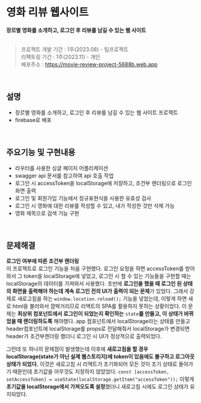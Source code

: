 # 영화 리뷰 웹사이트

**장르별 영화를 소개하고, 로그인 후 리뷰를 남길 수 있는 웹 사이트**<br/>
<br/>
> 프로젝트 개발 기간 : 1주(2023.08) - 팀프로젝트<br/>
> 리팩토링 기간 : 1주(2023.11) - 개인<br/>
> 배포주소 : https://movie-review-project-5688b.web.app
<br/>

## 설명
* 장르별 영화를 소개하고, 로그인 후 리뷰를 남길 수 있는 웹 사이트 프로젝트
* firebase로 배포
<br/>

## 주요기능 및 구현내용
* 라우터를 사용한 싱글 페이지 어플리케이션
* swagger api 문서를 참고하여 api 호출 작업
* 로그인 시 accessToken을 localStorage에 저장하고, 조건부 렌더링으로 로그인 화면 출력
* 로그인 및 회원가입 기능에서 정규표현식을 사용한 유효성 검사
* 로그인 시 영화에 대한 리뷰를 작성할 수 있고, 내가 작성한 것만 삭제 가능
* 영화 제목으로 검색 기능 구현
<br/>

## 문제해결
**로그인 여부에 따른 조건부 렌더링**   
이 프로젝트로 로그인 기능을 처음 구현했다. 로그인 요청을 하면 accessToken를 받아와서 그 token을 localStorage에 넣었고, 로그인 시 할 수 있는 기능들을 구현할 때는 localStorage의 데이터를 가져와서 사용했다. 초반에 **로그인을 했을 때 로그인 된 상태의 화면을 출력해야 하는데 계속 로그인 전의 UI가 출력이 되는 문제**가 있었다. 그래서 강제로 새로고침을 하는 `window.location.reload();` 기능을 넣었는데, 이렇게 하면 새로 html을 불러와서 깜박거리므로 리액트의 SPA를 활용하지 못하는 상황이었다. 이 문제는 **최상위 컴포넌트에서 로그인이 되었는지 확인하는** `state`**를 만들고, 이 상태가 바뀌었을 때 렌더링하도록** 해야했다. app 컴포넌트에서 localStorage라는 상태를 만들고 header컴포넌트에 localStorage를 props로 전달해줘서 localStorage가 변경되면 header가 조건부렌더링 했더니 로그인 시 UI가 정상적으로 출력되었다.

그런데 또 하나의 문제점이 발생했는데 이후에 **새로고침을 할 경우 localStorage(state가 아닌 실제 웹스토리지)에 token이 있음에도 불구하고 로그아웃 상태가 되었다.** 이것은 새로고침 시 리액트가 초기화되어 모든 것이 초기 상태로 돌아가기 때문인데 초기값을 아무것도 지정하지 않았었다. `const [accessToken, setAccessToken] = useState(localStorage.getItem("accessToken"));` 이렇게 **초기값을 localStorage에서 가져오도록 설정**했더니 새로고침 시에도 로그인 상태가 유지되었다.
